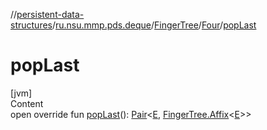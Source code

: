 //[persistent-data-structures](../../../index.md)/[ru.nsu.mmp.pds.deque](../../index.md)/[FingerTree](../index.md)/[Four](index.md)/[popLast](pop-last.md)



# popLast  
[jvm]  
Content  
open override fun [popLast](pop-last.md)(): [Pair](https://kotlinlang.org/api/latest/jvm/stdlib/kotlin/-pair/index.html)<[E](index.md), [FingerTree.Affix](../-affix/index.md)<[E](index.md)>>  



